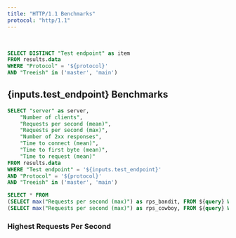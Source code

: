 ```yaml
---
title: "HTTP/1.1 Benchmarks"
protocol: "http/1.1"
---
```


<script>
    const colors = ['#8ABD00', '#027BCE'];
</script>

<br />

```sql test_endpoints
SELECT DISTINCT "Test endpoint" as item
FROM results.data
WHERE "Protocol" = '${protocol}'
AND "Treeish" in ('master', 'main')
```

<div class="flex justify-between items-center mb-4">
    <h2 class="capitalize markdown">
        {inputs.test_endpoint} Benchmarks
    </h2>
    <Dropdown
        title="Select Endpoint"
        name="test_endpoint"
        data={test_endpoints}
        label="item"
        value="item"
        default='download'
    />
</div>


```sql query
SELECT "server" as server, 
    "Number of clients", 
    "Requests per second (mean)",
    "Requests per second (max)",
    "Number of 2xx responses",
    "Time to connect (mean)",
    "Time to first byte (mean)",
    "Time to request (mean)"
FROM results.data
WHERE "Test endpoint" = '${inputs.test_endpoint}'
AND "Protocol" = '${protocol}'
AND "Treeish" in ('master', 'main')
```

<!--  -->

```sql rps
SELECT * FROM
(SELECT max("Requests per second (max)") as rps_bandit, FROM ${query} WHERE server = 'bandit'),
(SELECT max("Requests per second (max)") as rps_cowboy, FROM ${query} WHERE server = 'cowboy')
```

### Highest Requests Per Second
<BigValue title="Bandit" data={rps} value="rps_bandit" maxWidth='10em' />
<BigValue title="Cowboy" data={rps} value="rps_cowboy" maxWidth='10em' />
<br/>
<br/>

<LineChart
    title="Requests Per Second - {inputs.test_endpoint}"
    subtitle="(Higher is better)"
    data={query}
    series="server"
    x="Number of clients"
    y="Requests per second (mean)"
    xAxisTitle="Number of clients"
    yAxisTitle="Requests per second (mean)"
    xGridlines=true
    yBaseline=true
    colorPalette={colors}
/>

<LineChart
    title="Number of 2XX Responses - {inputs.test_endpoint}"
    subtitle="(Higher is better)"
    data={query}
    series="server"
    x="Number of clients"
    y="Number of 2xx responses"
    xAxisTitle="Number of clients"
    yAxisTitle="Number of 2xx responses"
    xGridlines=true
    yBaseline=true
    colorPalette={colors}
/>

<LineChart 
    title="Time to Connect (mean) - {inputs.test_endpoint}"
    subtitle="(Lower is better)"
    data={query}
    series="server"
    x="Number of clients"
    y="Time to connect (mean)"
    xAxisTitle="Number of clients"
    yAxisTitle="Time to connect (mean)"
    xGridlines=true
    yBaseline=true
    colorPalette={colors}
/>

<LineChart 
    title="Time to First Byte (mean) - {inputs.test_endpoint}"
    subtitle="(Lower is better)"
    data={query}
    series="server"
    x="Number of clients"
    y="Time to first byte (mean)"
    xAxisTitle="Number of clients"
    yAxisTitle="Time to first byte (mean)"
    xGridlines=true
    yBaseline=true
    colorPalette={colors}
/>

<LineChart
    title="Time to Request (mean) - {inputs.test_endpoint}"
    subtitle="(Lower is better)"
    data={query}
    series="server"
    x="Number of clients"
    y="Time to request (mean)"
    xAxisTitle="Number of clients"
    yAxisTitle="Time to request (mean)"
    xGridlines=true
    yBaseline=true
    colorPalette={colors}
/>